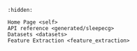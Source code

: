 ```{toctree}
   :hidden:

   Home Page <self>
   API reference <generated/sleepecg>
   Datasets <datasets>
   Feature Extraction <feature_extraction>
```

```{include} ../../README.md
```
